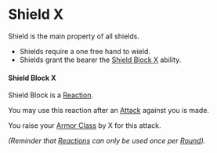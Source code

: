 # Shield X
Shield is the main property of all shields.
- Shields require a one free hand to wield.
- Shields grant the bearer the [Shield Block X](Shield%20X%20Property.md#Shield%20Block%20X) ability.

#### Shield Block X
Shield Block is a [Reaction](../../../../../Game%20Procedures/Reaction.md). 

You may use this reaction after an [Attack](../../../../../Game%20Procedures/Attack.md) against you is made. 

You raise your [Armor Class](../../../../../Player%20Characters/Derived%20Statistics/Armor%20Class.md) by X for this attack.

*(Reminder that [Reactions](../../../../../Game%20Procedures/Reaction.md) can only be used once per [Round](../../../../../Game%20Procedures/Round.md)).*